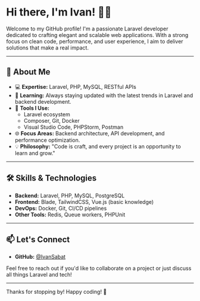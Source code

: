 # Hi there, I'm Ivan! 👋🏻

Welcome to my GitHub profile! I'm a passionate Laravel developer dedicated to crafting elegant and scalable web applications. With a strong focus on clean code, performance, and user experience, I aim to deliver solutions that make a real impact.

---

## 🚀 About Me

- 💻 **Expertise:** Laravel, PHP, MySQL, RESTful APIs
- 🌱 **Learning:** Always staying updated with the latest trends in Laravel and backend development.
- 🔧 **Tools I Use:**
  - Laravel ecosystem
  - Composer, Git, Docker
  - Visual Studio Code, PHPStorm, Postman
- 🌐 **Focus Areas:** Backend architecture, API development, and performance optimization.
- 💡 **Philosophy:** "Code is craft, and every project is an opportunity to learn and grow."

---

## 🛠️ Skills & Technologies

- **Backend:** Laravel, PHP, MySQL, PostgreSQL
- **Frontend:** Blade, TailwindCSS, Vue.js (basic knowledge)
- **DevOps:** Docker, Git, CI/CD pipelines
- **Other Tools:** Redis, Queue workers, PHPUnit

---

## 📫 Let's Connect

- **GitHub:** [@IvanSabat](https://github.com/IvanSabat)

Feel free to reach out if you'd like to collaborate on a project or just discuss all things Laravel and tech!

---

Thanks for stopping by! Happy coding! 🚀
